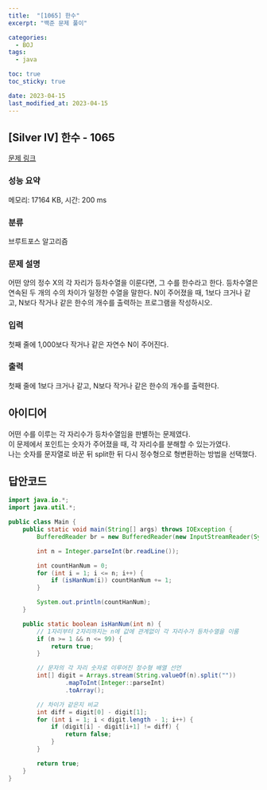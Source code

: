 ```yaml
---
title:  "[1065] 한수"
excerpt: "백준 문제 풀이"

categories:
  - BOJ
tags:
  - java

toc: true
toc_sticky: true

date: 2023-04-15
last_modified_at: 2023-04-15
---
```

## [Silver IV] 한수 - 1065 

[문제 링크](https://www.acmicpc.net/problem/1065) 

### 성능 요약

메모리: 17164 KB, 시간: 200 ms

### 분류

브루트포스 알고리즘

### 문제 설명

<p>어떤 양의 정수 X의 각 자리가 등차수열을 이룬다면, 그 수를 한수라고 한다. 등차수열은 연속된 두 개의 수의 차이가 일정한 수열을 말한다. N이 주어졌을 때, 1보다 크거나 같고, N보다 작거나 같은 한수의 개수를 출력하는 프로그램을 작성하시오. </p>

### 입력 

 <p>첫째 줄에 1,000보다 작거나 같은 자연수 N이 주어진다.</p>

### 출력 

 <p>첫째 줄에 1보다 크거나 같고, N보다 작거나 같은 한수의 개수를 출력한다.</p>


## 아이디어
어떤 수를 이루는 각 자리수가 등차수열임을 판별하는 문제였다.  
이 문제에서 포인트는 숫자가 주어졌을 때, 각 자리수를 분해할 수 있는가였다.  
나는 숫자를 문자열로 바꾼 뒤 split한 뒤 다시 정수형으로 형변환하는 방법을 선택했다.


## 답안코드
```java
import java.io.*;
import java.util.*;

public class Main {
    public static void main(String[] args) throws IOException {
        BufferedReader br = new BufferedReader(new InputStreamReader(System.in));

        int n = Integer.parseInt(br.readLine());

        int countHanNum = 0;
        for (int i = 1; i <= n; i++) {
            if (isHanNum(i)) countHanNum += 1;
        }

        System.out.println(countHanNum);
    }

    public static boolean isHanNum(int n) {
        // 1자리부터 2자리까지는 n에 값에 관계없이 각 자리수가 등차수열을 이룸
        if (n >= 1 && n <= 99) {
            return true;
        }

        // 문자의 각 자리 숫자로 이루어진 정수형 배열 선언
        int[] digit = Arrays.stream(String.valueOf(n).split(""))
                .mapToInt(Integer::parseInt)
                .toArray();

        // 차이가 같은지 비교
        int diff = digit[0] - digit[1];
        for (int i = 1; i < digit.length - 1; i++) {
            if (digit[i] - digit[i+1] != diff) {
                return false;
            }
        }

        return true;
    }
}
```